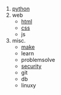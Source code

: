 1. [python](./source/python.txt)
2. web
      * [html](./source/html.txt)
      * [css](./source/css.txt)
      * js
3. misc.
      * [make](./source/make.txt)
      * learn
      * problemsolve
      * [security](./source/security.txt) 
      * git
      * db
      * linuxy
